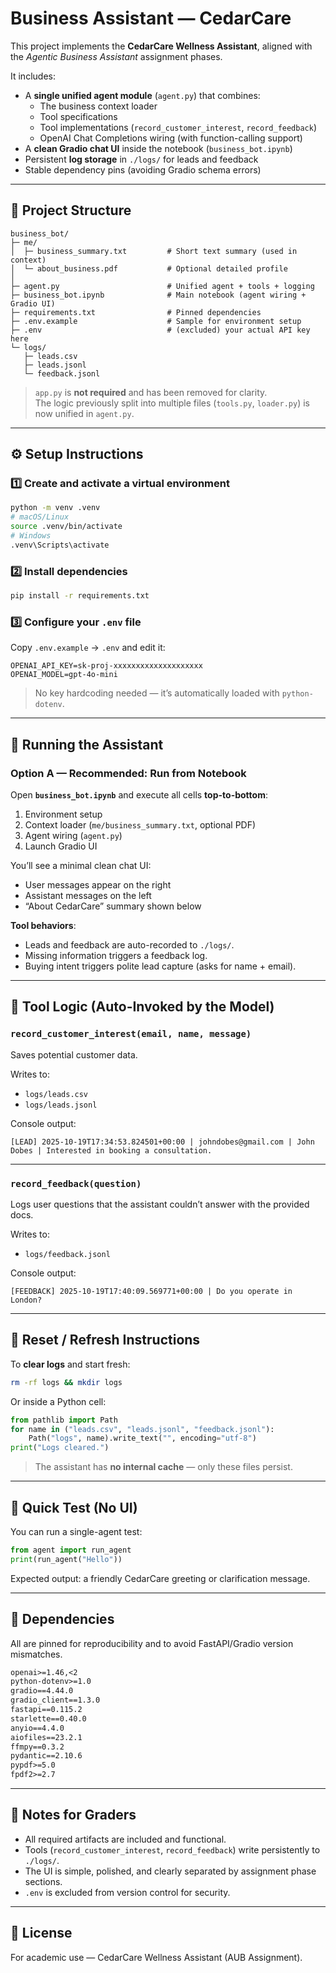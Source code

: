 # Business Assistant — CedarCare 

This project implements the **CedarCare Wellness Assistant**, aligned with the *Agentic Business Assistant* assignment phases.

It includes:
- A **single unified agent module** (`agent.py`) that combines:
  - The business context loader  
  - Tool specifications  
  - Tool implementations (`record_customer_interest`, `record_feedback`)  
  - OpenAI Chat Completions wiring (with function-calling support)
- A **clean Gradio chat UI** inside the notebook (`business_bot.ipynb`)
- Persistent **log storage** in `./logs/` for leads and feedback
- Stable dependency pins (avoiding Gradio schema errors)

---

## 🧩 Project Structure

```
business_bot/
├─ me/
│  ├─ business_summary.txt         # Short text summary (used in context)
│  └─ about_business.pdf           # Optional detailed profile
│
├─ agent.py                        # Unified agent + tools + logging
├─ business_bot.ipynb              # Main notebook (agent wiring + Gradio UI)
├─ requirements.txt                # Pinned dependencies
├─ .env.example                    # Sample for environment setup
├─ .env                            # (excluded) your actual API key here
└─ logs/
   ├─ leads.csv
   ├─ leads.jsonl
   └─ feedback.jsonl
```

> `app.py` is **not required** and has been removed for clarity.  
> The logic previously split into multiple files (`tools.py`, `loader.py`) is now unified in `agent.py`.

---

## ⚙️ Setup Instructions

### 1️⃣ Create and activate a virtual environment
```bash
python -m venv .venv
# macOS/Linux
source .venv/bin/activate
# Windows
.venv\Scripts\activate
```

### 2️⃣ Install dependencies
```bash
pip install -r requirements.txt
```

### 3️⃣ Configure your `.env` file
Copy `.env.example` → `.env` and edit it:
```env
OPENAI_API_KEY=sk-proj-xxxxxxxxxxxxxxxxxxxx
OPENAI_MODEL=gpt-4o-mini
```

> No key hardcoding needed — it’s automatically loaded with `python-dotenv`.

---

## 🚀 Running the Assistant

### Option A — Recommended: Run from Notebook
Open **`business_bot.ipynb`** and execute all cells **top-to-bottom**:
1. Environment setup  
2. Context loader (`me/business_summary.txt`, optional PDF)  
3. Agent wiring (`agent.py`)  
4. Launch Gradio UI  

You’ll see a minimal clean chat UI:
- User messages appear on the right  
- Assistant messages on the left  
- “About CedarCare” summary shown below  

**Tool behaviors**:
- Leads and feedback are auto-recorded to `./logs/`.
- Missing information triggers a feedback log.
- Buying intent triggers polite lead capture (asks for name + email).

---

## 🧠 Tool Logic (Auto-Invoked by the Model)

### `record_customer_interest(email, name, message)`
Saves potential customer data.

Writes to:
- `logs/leads.csv`  
- `logs/leads.jsonl`

Console output:
```
[LEAD] 2025-10-19T17:34:53.824501+00:00 | johndobes@gmail.com | John Dobes | Interested in booking a consultation.
```

---

### `record_feedback(question)`
Logs user questions that the assistant couldn’t answer with the provided docs.

Writes to:
- `logs/feedback.jsonl`

Console output:
```
[FEEDBACK] 2025-10-19T17:40:09.569771+00:00 | Do you operate in London?
```

---

## 🧹 Reset / Refresh Instructions

To **clear logs** and start fresh:
```bash
rm -rf logs && mkdir logs
```

Or inside a Python cell:
```python
from pathlib import Path
for name in ("leads.csv", "leads.jsonl", "feedback.jsonl"):
    Path("logs", name).write_text("", encoding="utf-8")
print("Logs cleared.")
```

> The assistant has **no internal cache** — only these files persist.

---

## 🧪 Quick Test (No UI)

You can run a single-agent test:
```python
from agent import run_agent
print(run_agent("Hello"))
```

Expected output: a friendly CedarCare greeting or clarification message.

---

## 🧩 Dependencies

All are pinned for reproducibility and to avoid FastAPI/Gradio version mismatches.

```txt
openai>=1.46,<2
python-dotenv>=1.0
gradio==4.44.0
gradio_client==1.3.0
fastapi==0.115.2
starlette==0.40.0
anyio==4.4.0
aiofiles==23.2.1
ffmpy==0.3.2
pydantic==2.10.6
pypdf>=5.0
fpdf2>=2.7
```

---

## 🧭 Notes for Graders

- All required artifacts are included and functional.  
- Tools (`record_customer_interest`, `record_feedback`) write persistently to `./logs/`.  
- The UI is simple, polished, and clearly separated by assignment phase sections.  
- `.env` is excluded from version control for security.

---

## 📄 License

For academic use — CedarCare Wellness Assistant (AUB Assignment).
